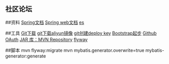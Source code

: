 ## 社区论坛

##资料
[Spring文档](https://spring.io/guides)
[Spring web文档](https://spring.io/guides/gs/serving-web-content)
[es](https://elasticsearch.cn/explore)


##工具
[Git下载](https://git-scm.com/download)
[git下载aliyun镜像](https://npm.taobao.org/mirrors/git-for-windows/v2.22.0.windows.1/)
[git创建deploy key](https://developer.github.com/v3/guides/managing-deploy-keys/#deploy-keys)
[Bootstrap起步](https://v3.bootcss.com/getting-started/)
[Github OAuth]()
[JAR 库：MVN Repository](https://mvnrepository.com)
[flyway]()

##脚本
mvn flyway:migrate
mvn mybatis.generator.overwrite=true mybatis-generator:generate

